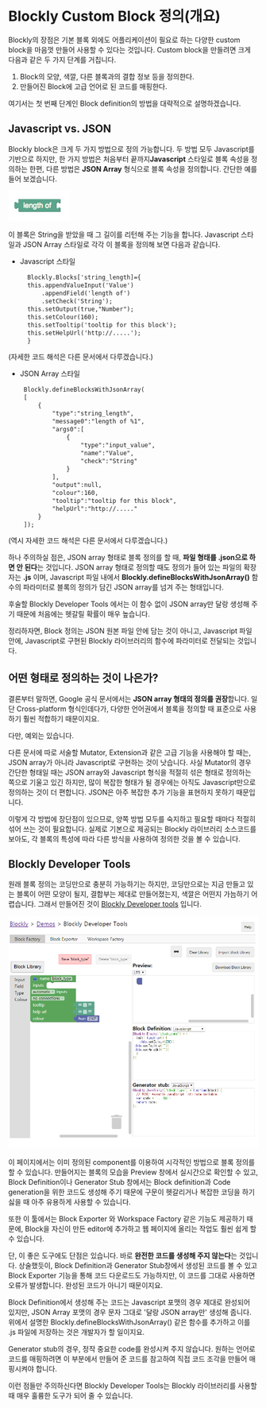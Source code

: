 Blockly Custom Block 정의(개요)
==================================
Blockly의 장점은 기본 블록 외에도 어플리케이션이 필요로 하는 다양한 custom block을 마음껏
만들어 사용할 수 있다는 것입니다. Custom block을 만들려면 크게 다음과 같은 두 가지 단계를 거칩니다.
1. Block의 모양, 색깔,  다른 블록과의 결합 정보 등을 정의한다.
2. 만들어진 Block에 고급 언어로 된 코드를 매핑한다.

여기서는 첫 번째 단계인 Block definition의 방법을 대략적으로 설명하겠습니다.

Javascript vs. JSON
----------------------------------------
Blockly block은 크게 두 가지 방법으로 정의 가능합니다. 두 방법 모두 Javascript를
기반으로 하지만, 한 가지 방법은 처음부터 끝까지**Javascript** 스타일로 
블록 속성을 정의하는 한편, 다른 방법은 **JSON Array** 형식으로 블록 속성을 정의합니다.
간단한 예를 들어 보겠습니다.

![string_length](./img/string_length_block.png)

이 블록은 String을 받았을 때 그 길이를 리턴해 주는 기능을 합니다.
Javascript 스타일과 JSON Array 스타일로 각각 이 블록을 정의해 보면 다음과 같습니다.

* Javascript 스타일

        Blockly.Blocks['string_length]={
        this.appendValueInput('Value')
            .appendField('length of')
            .setCheck('String');
        this.setOutput(true,"Number");
        this.setColour(160);
        this.setTooltip('tooltip for this block');
        this.setHelpUrl('http://.....');
        }
 
 (자세한 코드 해석은 다른 문서에서 다루겠습니다.)
 
 * JSON Array 스타일
        
        Blockly.defineBlocksWithJsonArray(
        [
            {
                "type":"string_length",
                "message0":"length of %1",
                "args0":[
                    {
                        "type":"input_value",
                        "name":"Value",
                        "check":"String"
                    }
                ],
                "output":null,
                "colour":160,
                "tooltip":"tooltip for this block",
                "helpUrl":"http://....."
            }
        ]);
  
 (역시 자세한 코드 해석은 다른 문서에서 다루겠습니다.)
 
 하나 주의하실 점은,
 JSON array 형태로 블록 정의를 할 때, **파일 형태를 .json으로 하면 안 된다**는 것입니다.
JSON array 형태로 정의할 때도 정의가 들어 있는 파일의 확장자는 **.js** 이며, Javascript 파일 내에서
**Blockly.defineBlocksWithJsonArray()** 함수의 파라미터로 블록의 정의가 담긴 JSON array를 넘겨 주는 형태입니다.


후술할 Blockly Developer Tools 에서는 이 함수 없이 JSON array만 달랑 생성해 주기 때문에 처음에는 헷갈릴 확률이 매우 높습니다.


정리하자면, Block 정의는 JSON 원본 파일 안에 담는 것이 아니고, Javascript 파일 안에, Javascript로 구현된 Blockly 라이브러리의 함수에 파라미터로 전달되는 것입니다.

어떤 형태로 정의하는 것이 나은가?
---------------------------------
결론부터 말하면, Google 공식 문서에서는 **JSON array 형태의 정의를 권장**합니다.
일단 Cross-platform 형식인데다가, 다양한 언어권에서 블록을 정의할 때 표준으로 사용하기 훨씬 적합하기 때문이지요.

다만, 예외는 있습니다.

다른 문서에 따로 서술할 Mutator, Extension과 같은 고급 기능을 사용해야 할 때는, JSON array가 아니라
Javascript로 구현하는 것이 낫습니다. 사실 Mutator의 경우 간단한 형태일 때는 JSON array와 Javascript 형식을 적절히 섞은 형태로 
정의하는 쪽으로 기울고 있긴 하지만, 많이 복잡한 형태가 될 경우에는 아직도 Javascript만으로 정의하는 것이 더 편합니다. JSON은 아주 복잡한 추가 기능을
표현하지 못하기 때문입니다.

이렇게 각 방법에 장단점이 있으므로, 양쪽 방법 모두를 숙지하고 필요할 때마다 적절히 섞어 쓰는 것이 필요합니다.
실제로 기본으로 제공되는 Blockly 라이브러리 소스코드를 보아도, 각 블록의 특성에 따라 다른 방식을 사용하여 정의한
것을 볼 수 있습니다.

Blockly Developer Tools
-----------------------------
원래 블록 정의는 코딩만으로 충분히 가능하기는 하지만, 코딩만으로는 지금 만들고 있는 블록이 어떤 모양이 될지,
결합부는 제대로 만들어졌는지, 색깔은 어떤지 가늠하기 어렵습니다. 그래서 만들어진 것이 [Blockly Developer tools]("https://blockly-demo.appspot.com/static/demos/blockfactory/index.html") 입니다.

![dev_tools](./img/developer_tools.png)

이 페이지에서는 이미 정의된 component를 이용하여 시각적인 방법으로 블록 정의를 할 수 있습니다.
만들어지는 블록의 모습을 Preview 창에서 실시간으로 확인할 수 있고, Block Definition이나 Generator Stub 창에서는 Block definition과
Code generation을 위한 코드도 생성해 주기 때문에 구문이 헷갈리거나 복잡한 코딩을 하기 싫을 때 아주 유용하게 사용할 수 있습니다.

또한 이 툴에서는 Block Exporter 와 Workspace Factory 같은 기능도 제공하기 때문에, Block을 자신이 만든 editor에 추가하고 웹 페이지에
올리는 작업도 훨씬 쉽게 할 수 있습니다.

단, 이 좋은 도구에도 단점은 있습니다. 바로 **완전한 코드를 생성해 주지 않는다**는 것입니다.
상술했듯이, Block Definition과 Generator Stub창에서 생성된 코드를 볼 수 있고 Block Exporter 기능을 통해 코드 다운로드도 가능하지만,
이 코드를 그대로 사용하면 오류가 발생합니다. 완성된 코드가 아니기 때문이지요.

Block Definition에서 생성해 주는 코드는 Javascript 포맷의 경우 제대로 완성되어 있지만, JSON Array 포맷의 경우
문자 그대로 '달랑 JSON array만' 생성해 줍니다. 위에서 설명한 Blockly.defineBlocksWithJsonArray() 같은 함수를 추가하고
이를 .js 파일에 저장하는 것은 개발자가 할 일이지요.

Generator stub의 경우, 정작 중요한 code를 완성시켜 주지 않습니다. 원하는 언어로 코드를 매핑하려면 이 부분에서
만들어 준 코드를 참고하여 직접 코드 조각을 만들어 매핑시켜야 합니다.

이런 점들만 주의하신다면 Blockly Developer Tools는 Blockly 라이브러리를 사용할 때 매우 훌륭한 도구가 되어 줄 수 있습니다.
